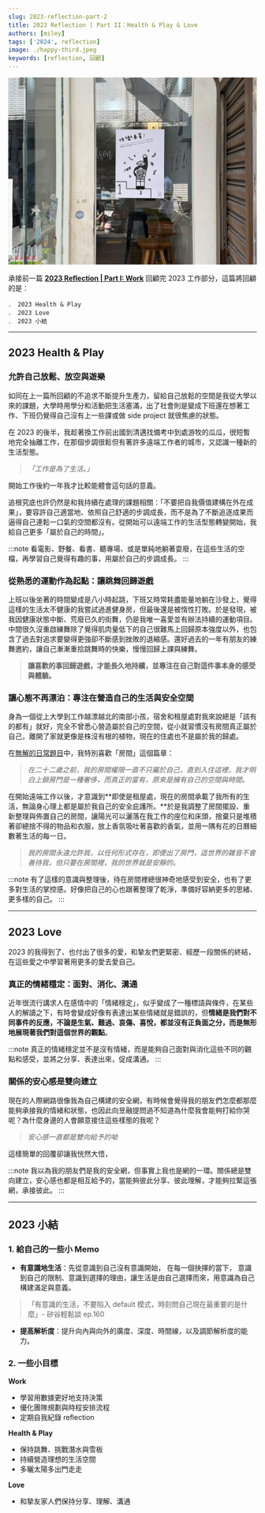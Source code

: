 ```yaml
---
slug: 2023-reflection-part-2
title: 2023 Reflection | Part II：Health & Play & Love
authors: [miley]
tags: ['2024', reflection]
image: ./happy-third.jpeg
keywords: [reflection, 回顧]
---
```

![happy-third](./happy-third.jpeg)

承接前一篇 [**2023 Reflection | Part I: Work**](https://medium.com/@MileyChen/2023-reflection-part-i-work-538f2d8f8f24)  回顧完 2023 工作部分，這篇將回顧的是：

```
． 2023 Health & Play
． 2023 Love
． 2023 小結
```

<!--truncate-->
--- 
## 2023 Health & Play

### 允許自己放鬆、放空與遊樂

如同在上一篇所回顧的不追求不斷提升生產力，留給自己放鬆的空間是我從大學以來的課題，大學時用學分和活動把生活塞滿，出了社會則是變成下班還在想著工作、下班仍覺得自己沒有上一些課或做 side project 就很焦慮的狀態。

在 2023 的後半，我趁著換工作前出國到清邁找備考中到處游牧的瓜瓜，很短暫地完全抽離工作，在那個步調很鬆但有著許多遠端工作者的城市，又認識一種新的生活型態。

> _「工作是為了生活。」_

開始工作後約一年我才比較能體會這句話的意義。

追根究底也許仍然是和我持續在處理的課題相關：「不要把自我價值建構在外在成果」，要容許自己適當地、依照自己舒適的步調成長，而不是為了不斷追逐成果而逼得自己連鬆一口氣的空間都沒有。從開始可以遠端工作的生活型態轉變開始，我給自己更多「屬於自己的時間」。

:::note 看電影、野餐、看書、聽專場、或是單純地躺著耍廢，在這些生活的空檔，再學習自己覺得有趣的事，用屬於自己的步調成長。
:::

### 從熟悉的運動作為起點：讓跳舞回歸遊戲

上班以後坐著的時間變成是八小時起跳，下班又時常耗盡能量地躺在沙發上，覺得這樣的生活太不健康的我嘗試過進健身房，但最後還是被惰性打敗。於是發現，被我因健康狀態中斷、荒廢已久的街舞，仍是我唯一喜愛並有辦法持續的運動項目。中間很久沒重啟練舞除了覺得肌肉量低下的自己很難馬上回歸原本強度以外，也包含了過去對追求要變得更強卻不斷感到挫敗的退縮感。還好過去的一年有朋友的練舞邀約，讓自己漸漸重拾跳舞時的快樂，慢慢回歸上課與練舞。

> **讓喜歡的事回歸遊戲，才能長久地持續，並專注在自己對這件事本身的感受與體驗。**

### 讓心態不再漂泊：專注在營造自己的生活與安全空間

身為一個從上大學到工作越漂越北的南部小孩，宿舍和租屋處對我來說總是「該有的都有」就好，完全不曾悉心營造屬於自己的空間，從小就習慣沒有房間真正屬於自己，離開了家就更像是株沒有根的植物，現在的住處也不是屬於我的歸處。

在[無解的日常題目](https://www.books.com.tw/products/0010971398?sloc=main)中，我特別喜歡「房間」這個篇章：

> _在二十二歲之前，我的房間權限一直不只屬於自己，直到入住這裡，我才明白上鎖房門是一種奢侈，而真正的富有，原來是擁有自己的空間與時間。_

在開始遠端工作以後，才意識到**即使是租屋處，現在的房間承載了我所有的生活，無論身心理上都是屬於我自己的安全庇護所。**於是我調整了房間擺設、重新整理與佈置自己的房間，讓陽光可以灑落在我工作的座位和床頭，捨棄只是堆積著卻總捨不得的物品和衣服，放上香氛吸吐著喜歡的香氣，並用一隅有花的日曆細數著生活的每一日。

> _我的房間永遠允許我，以任何形式存在，即便出了房門，這世界的雜音不會善待我，但只要在房間裡，我的世界就是安靜的。_

:::note 有了這樣的意識與整理後，待在房間裡總很神奇地感受到安全，也有了更多對生活的掌控感。好像把自己的心也跟著整理了乾淨，準備好容納更多的思緒、更多樣的自己。
:::

---

## 2023 Love

2023 的我得到了、也付出了很多的愛，和摯友們更緊密、經歷一段關係的終結，在這些愛之中學習著用更多的愛去愛自己。

### 真正的情緒穩定：面對、消化、溝通

近年很流行講求人在感情中的「情緒穩定」，似乎變成了一種標語與條件，在某些人的解讀之下，有時會變成好像有表達出某些情緒就是錯誤的，但**情緒是我們對不同事件的反應，不論是生氣、難過、哀傷、喜悅，都並沒有正負面之分，而是無形地展現著我們對這個世界的觀點**。

:::note 真正的情緒穩定並不是沒有情緒，而是能夠自己面對與消化這些不同的觀點和感受，並將之分享、表達出來，促成溝通。
:::

### 關係的安心感是雙向建立

現在的人際網路很像我為自己構建的安全網，有時候會覺得我的朋友們怎麼都那麼能夠承接我的情緒和狀態，也因此向昱融提問過不知道為什麼我會能夠打給你哭呢？為什麼身邊的人會願意接住這些樣態的我呢？

> _安心感一直都是雙向給予的呦_

這樣簡單的回覆卻讓我恍然大悟，

:::note 我以為我的朋友們是我的安全網，但事實上我也是網的一環。關係總是雙向建立，安心感也都是相互給予的，當能夠彼此分享、彼此理解，才能夠拉緊這張網，承接彼此。
:::

---

## 2023 小結

### 1\. 給自己的一些小 Memo

*   **有意識地生活**：先從意識到自己沒有意識開始， 在每一個抉擇的當下， 意識到自己的限制、意識到選擇的理由，讓生活是由自己選擇而來，用意識為自己構建滿足與意義。

> 「有意識的生活，不要陷入 default 模式，時刻問自己現在最重要的是什麼」- 矽谷輕鬆談 ep.160

*   **提高解析度**：提升向內與向外的廣度、深度、時間線，以及調節解析度的能力。

### 2\. 一些小目標

**Work**

*   學習用數據更好地支持決策
*   優化團隊規劃與時程安排流程
*   定期自我紀錄 reflection

**Health & Play**

*   保持跳舞、挑戰潛水與雪板
*   持續營造理想的生活空間
*   多曬太陽多出門走走

**Love**

*   和摯友家人們保持分享、理解、溝通
